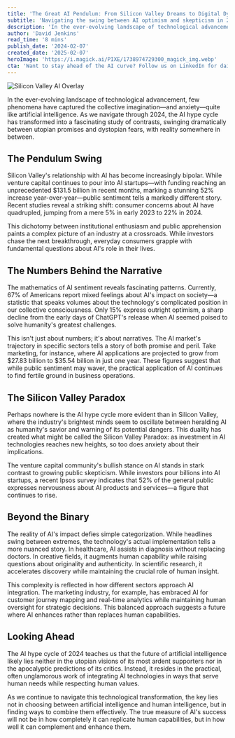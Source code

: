 ```yaml
---
title: 'The Great AI Pendulum: From Silicon Valley Dreams to Digital Dystopia'
subtitle: 'Navigating the swing between AI optimism and skepticism in 2024'
description: 'In the ever-evolving landscape of technological advancement, few phenomena have captured the collective imagination—and anxiety—quite like artificial intelligence. As we navigate through 2024, the AI hype cycle has transformed into a fascinating study of contrasts, swinging dramatically between utopian promises and dystopian fears, with reality somewhere in between.'
author: 'David Jenkins'
read_time: '8 mins'
publish_date: '2024-02-07'
created_date: '2025-02-07'
heroImage: 'https://i.magick.ai/PIXE/1738974729300_magick_img.webp'
cta: 'Want to stay ahead of the AI curve? Follow us on LinkedIn for daily insights into the evolving landscape of artificial intelligence and join a community of forward-thinking professionals shaping the future of technology.'
---
```


![Silicon Valley AI Overlay](https://i.magick.ai/PIXE/1738974729303_magick_img.webp)

In the ever-evolving landscape of technological advancement, few phenomena have captured the collective imagination—and anxiety—quite like artificial intelligence. As we navigate through 2024, the AI hype cycle has transformed into a fascinating study of contrasts, swinging dramatically between utopian promises and dystopian fears, with reality somewhere in between.

## The Pendulum Swing

Silicon Valley's relationship with AI has become increasingly bipolar. While venture capital continues to pour into AI startups—with funding reaching an unprecedented $131.5 billion in recent months, marking a stunning 52% increase year-over-year—public sentiment tells a markedly different story. Recent studies reveal a striking shift: consumer concerns about AI have quadrupled, jumping from a mere 5% in early 2023 to 22% in 2024.

This dichotomy between institutional enthusiasm and public apprehension paints a complex picture of an industry at a crossroads. While investors chase the next breakthrough, everyday consumers grapple with fundamental questions about AI's role in their lives.

## The Numbers Behind the Narrative

The mathematics of AI sentiment reveals fascinating patterns. Currently, 67% of Americans report mixed feelings about AI's impact on society—a statistic that speaks volumes about the technology's complicated position in our collective consciousness. Only 15% express outright optimism, a sharp decline from the early days of ChatGPT's release when AI seemed poised to solve humanity's greatest challenges.

This isn't just about numbers; it's about narratives. The AI market's trajectory in specific sectors tells a story of both promise and peril. Take marketing, for instance, where AI applications are projected to grow from $27.83 billion to $35.54 billion in just one year. These figures suggest that while public sentiment may waver, the practical application of AI continues to find fertile ground in business operations.

## The Silicon Valley Paradox

Perhaps nowhere is the AI hype cycle more evident than in Silicon Valley, where the industry's brightest minds seem to oscillate between heralding AI as humanity's savior and warning of its potential dangers. This duality has created what might be called the Silicon Valley Paradox: as investment in AI technologies reaches new heights, so too does anxiety about their implications.

The venture capital community's bullish stance on AI stands in stark contrast to growing public skepticism. While investors pour billions into AI startups, a recent Ipsos survey indicates that 52% of the general public expresses nervousness about AI products and services—a figure that continues to rise.

## Beyond the Binary

The reality of AI's impact defies simple categorization. While headlines swing between extremes, the technology's actual implementation tells a more nuanced story. In healthcare, AI assists in diagnosis without replacing doctors. In creative fields, it augments human capability while raising questions about originality and authenticity. In scientific research, it accelerates discovery while maintaining the crucial role of human insight.

This complexity is reflected in how different sectors approach AI integration. The marketing industry, for example, has embraced AI for customer journey mapping and real-time analytics while maintaining human oversight for strategic decisions. This balanced approach suggests a future where AI enhances rather than replaces human capabilities.

## Looking Ahead

The AI hype cycle of 2024 teaches us that the future of artificial intelligence likely lies neither in the utopian visions of its most ardent supporters nor in the apocalyptic predictions of its critics. Instead, it resides in the practical, often unglamorous work of integrating AI technologies in ways that serve human needs while respecting human values.

As we continue to navigate this technological transformation, the key lies not in choosing between artificial intelligence and human intelligence, but in finding ways to combine them effectively. The true measure of AI's success will not be in how completely it can replicate human capabilities, but in how well it can complement and enhance them.